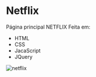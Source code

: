 # Netflix
Página principal NETFLIX
Feita em: 
* HTML
* CSS
* JacaScript
* JQuery

![netflix](https://user-images.githubusercontent.com/69088210/110669942-a3a7b580-81ab-11eb-8afe-1f9b12e5336c.png)

